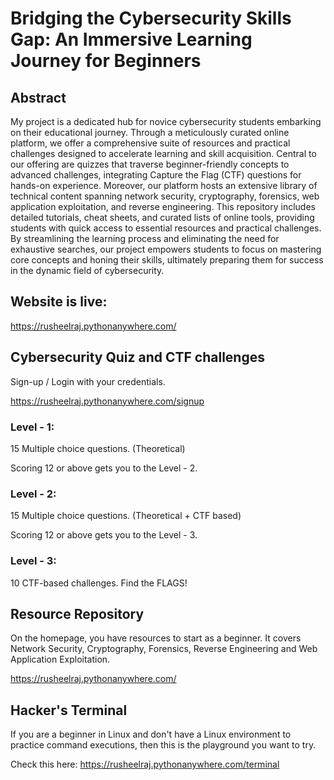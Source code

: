 # Bridging the Cybersecurity Skills Gap: An Immersive Learning Journey for Beginners

## Abstract

My project is a dedicated hub for novice cybersecurity students embarking on their educational journey. Through a meticulously curated online platform, we offer a comprehensive suite of resources and practical challenges designed to accelerate learning and skill acquisition. Central to our offering are quizzes that traverse beginner-friendly concepts to advanced challenges, integrating Capture the Flag (CTF) questions for hands-on experience. Moreover, our platform hosts an extensive library of technical content spanning network security, cryptography, forensics, web application exploitation, and reverse engineering. This repository includes detailed tutorials, cheat sheets, and curated lists of online tools, providing students with quick access to essential resources and practical challenges. By streamlining the learning process and eliminating the need for exhaustive searches, our project empowers students to focus on mastering core concepts and honing their skills, ultimately preparing them for success in the dynamic field of cybersecurity.

## Website is live:

https://rusheelraj.pythonanywhere.com/

## Cybersecurity Quiz and CTF challenges

Sign-up / Login with your credentials. 

https://rusheelraj.pythonanywhere.com/signup

### Level - 1:
15 Multiple choice questions. (Theoretical)

Scoring 12 or above gets you to the Level - 2.

### Level - 2:
15 Multiple choice questions. (Theoretical + CTF based)

Scoring 12 or above gets you to the Level - 3.

### Level - 3:
10 CTF-based challenges. Find the FLAGS!

## Resource Repository

On the homepage, you have resources to start as a beginner. It covers Network Security, Cryptography, Forensics, Reverse Engineering and Web Application Exploitation. 

https://rusheelraj.pythonanywhere.com/

## Hacker's Terminal

If you are a beginner in Linux and don't have a Linux environment to practice command executions, then this is the playground you want to try. 

Check this here: https://rusheelraj.pythonanywhere.com/terminal

